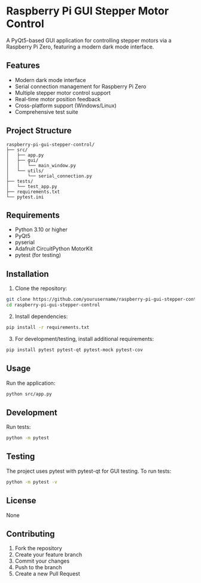 # Raspberry Pi GUI Stepper Motor Control

A PyQt5-based GUI application for controlling stepper motors via a Raspberry Pi Zero, featuring a modern dark mode interface.

## Features

- Modern dark mode interface
- Serial connection management for Raspberry Pi Zero
- Multiple stepper motor control support
- Real-time motor position feedback
- Cross-platform support (Windows/Linux)
- Comprehensive test suite

## Project Structure

```
raspberry-pi-gui-stepper-control/
├── src/
│   ├── app.py
│   ├── gui/
│   │   └── main_window.py
│   └── utils/
│       └── serial_connection.py
├── tests/
│   └── test_app.py
├── requirements.txt
└── pytest.ini
```

## Requirements

- Python 3.10 or higher
- PyQt5
- pyserial
- Adafruit CircuitPython MotorKit
- pytest (for testing)

## Installation

1. Clone the repository:
```bash
git clone https://github.com/yourusername/raspberry-pi-gui-stepper-control.git
cd raspberry-pi-gui-stepper-control
```

2. Install dependencies:
```bash
pip install -r requirements.txt
```

3. For development/testing, install additional requirements:
```bash
pip install pytest pytest-qt pytest-mock pytest-cov
```

## Usage

Run the application:
```bash
python src/app.py
```

## Development

Run tests:
```bash
python -m pytest
```

## Testing

The project uses pytest with pytest-qt for GUI testing. To run tests:

```bash
python -m pytest -v
```

## License

None

## Contributing

1. Fork the repository
2. Create your feature branch
3. Commit your changes
4. Push to the branch
5. Create a new Pull Request
